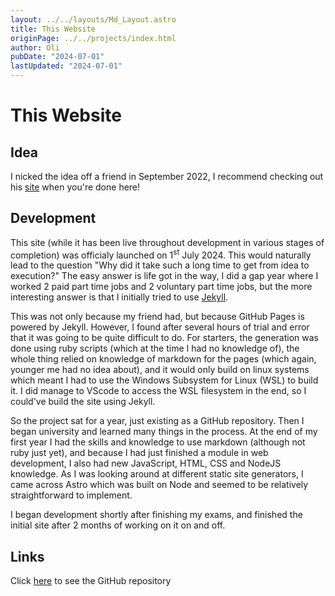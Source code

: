 ```yaml
---
layout: ../../layouts/Md_Layout.astro
title: This Website
originPage: ../../projects/index.html
author: Oli
pubDate: "2024-07-01"
lastUpdated: "2024-07-01"
---
```


# This <span class="text-gradient">Website</span>

## Idea
I nicked the idea off a friend in September 2022, I recommend checking out his <a href="https://www.sanamorii.com">site</a> when you're done here!

## Development
This site (while it has been live throughout development in various stages of completion) was officialy launched on 1<sup>st</sup> July 2024.
This would naturally lead to the question "Why did it take such a long time to get from idea to execution?" The easy answer is life got in the way, I did a gap year where I worked 2 paid part time jobs and 2 voluntary part time jobs, but the more interesting answer is that I initially tried to use <a href="https://jekyllrb.com">Jekyll</a>.

This was not only because my friend had, but because GitHub Pages is powered by Jekyll. However, I found after several hours of trial and error that it was going to be quite difficult to do. For starters, the generation was done using ruby scripts (which at the time I had no knowledge of), the whole thing relied on knowledge of markdown for the pages (which again, younger me had no idea about), and it would only build on linux systems which meant I had to use the Windows Subsystem for Linux (WSL) to build it. I did manage to VScode to access the WSL filesystem in the end, so I could've build the site using Jekyll.

So the project sat for a year, just existing as a GitHub repository. Then I began university and learned many things in the process. At the end of my first year I had the skills and knowledge to use markdown (although not ruby just yet), and because I had just finished a module in web development, I also had new JavaScript, HTML, CSS and NodeJS knowledge. As I was looking around at different static site generators, I came across Astro which was built on Node and seemed to be relatively straightforward to implement.

I began development shortly after finishing my exams, and finished the initial site after 2 months of working on it on and off.

## Links
Click <a href="https://github.com/oli-cs/oli-cs.github.io">here</a> to see the GitHub repository
